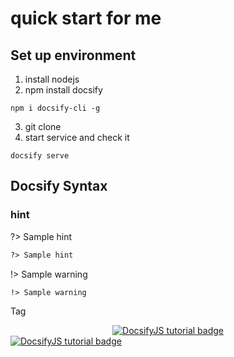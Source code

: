 # quick start for me
## Set up environment
1. install nodejs
2. npm install docsify
```
npm i docsify-cli -g
```
3. git clone 
4. start service and check it
```
docsify serve
```
## Docsify Syntax
### hint

?> Sample hint
```markdown
?> Sample hint
```
!> Sample warning 
```markdown
!> Sample warning 
```

Tag
<div align="center">
    <a href="https://michaelcurrin.github.io/docsify-js-tutorial/">
        <img src="https://img.shields.io/badge/Teach_me-DocsifyJS_tutorial-blue" 
            alt="DocsifyJS tutorial badge"
            title="Go to tutorial">
    </a>
</div>

<div>
    <a href="https://michaelcurrin.github.io/docsify-js-tutorial/">
        <img src="https://img.shields.io/badge/Hello-World-blue" 
            alt="DocsifyJS tutorial badge">
    </a>
</div>